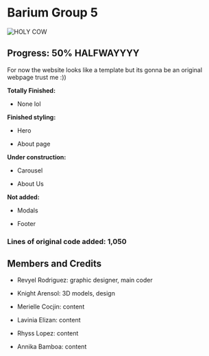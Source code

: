 
# Barium Group 5

![HOLY COW](https://media.discordapp.net/attachments/877147396449116210/934059063958990878/unknown.png)

## Progress: 50% HALFWAYYYY

For now the website looks like a template but its gonna be an original webpage trust me :))

**Totally Finished:**

- None lol

**Finished styling:**

- Hero

- About page

**Under construction:**

- Carousel

- About Us

**Not added:**

- Modals

- Footer

### Lines of original code added: 1,050

## Members and Credits

- Revyel Rodriguez: graphic designer, main coder

- Knight Arensol: 3D models, design

- Merielle Cocjin: content

- Lavinia Elizan: content

- Rhyss Lopez: content

- Annika Bamboa: content